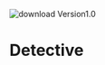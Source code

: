 ![download](https://user-images.githubusercontent.com/90603785/174975614-86b76bde-f52a-4c22-b54e-72cda285d9ae.png)
                                                      Version1.0
# Detective

